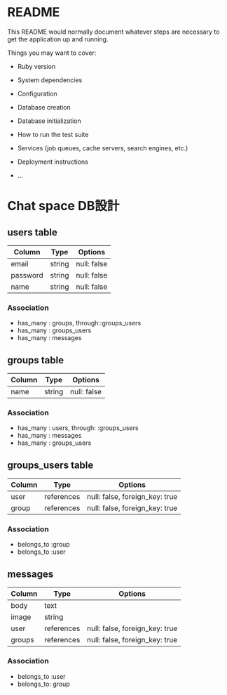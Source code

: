 # README

This README would normally document whatever steps are necessary to get the
application up and running.

Things you may want to cover:

* Ruby version

* System dependencies

* Configuration

* Database creation

* Database initialization

* How to run the test suite

* Services (job queues, cache servers, search engines, etc.)

* Deployment instructions

* ...

# Chat space DB設計
## users table
|Column|Type|Options|
|------|----|-------|
|email|string|null: false|
|password|string|null: false|
|name|string|null: false|
### Association
- has_many : groups, through::groups_users
- has_many : groups_users
- has_many : messages

## groups table
|Column|Type|Options|
|------|----|-------|
|name|string|null: false|

### Association
- has_many : users, through: :groups_users
- has_many : messages
- has_many : groups_users

## groups_users table
|Column|Type|Options|
|------|----|-------|
|user|references|null: false, foreign_key: true|
|group|references|null: false, foreign_key: true|
### Association
- belongs_to :group
- belongs_to :user

## messages
|Column|Type|Options|
|------|----|-------|
|body|text||
|image|string||
|user|references|null: false, foreign_key: true|
|groups|references|null: false, foreign_key: true|
### Association
- belongs_to :user
- belongs_to: group
